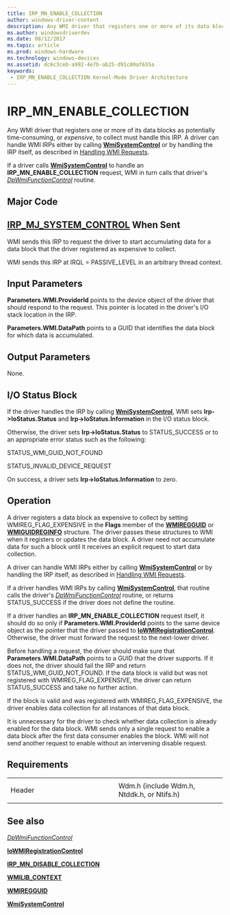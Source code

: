 ```yaml
---
title: IRP_MN_ENABLE_COLLECTION
author: windows-driver-content
description: Any WMI driver that registers one or more of its data blocks as potentially time-consuming, or expensive, to collect must handle this IRP.
ms.author: windowsdriverdev
ms.date: 08/12/2017
ms.topic: article
ms.prod: windows-hardware
ms.technology: windows-devices
ms.assetid: dc6c3ceb-a992-4e7b-ab25-d91c00af655a
keywords:
 - IRP_MN_ENABLE_COLLECTION Kernel-Mode Driver Architecture
---
```


# IRP\_MN\_ENABLE\_COLLECTION


Any WMI driver that registers one or more of its data blocks as potentially time-consuming, or *expensive*, to collect must handle this IRP. A driver can handle WMI IRPs either by calling [**WmiSystemControl**](https://msdn.microsoft.com/library/windows/hardware/ff565834) or by handling the IRP itself, as described in [Handling WMI Requests](https://msdn.microsoft.com/library/windows/hardware/ff546968).

If a driver calls [**WmiSystemControl**](https://msdn.microsoft.com/library/windows/hardware/ff565834) to handle an **IRP\_MN\_ENABLE\_COLLECTION** request, WMI in turn calls that driver's [*DpWmiFunctionControl*](https://msdn.microsoft.com/library/windows/hardware/ff544094) routine.

Major Code
----------

[**IRP\_MJ\_SYSTEM\_CONTROL**](irp-mj-system-control.md)
When Sent
---------

WMI sends this IRP to request the driver to start accumulating data for a data block that the driver registered as expensive to collect.

WMI sends this IRP at IRQL = PASSIVE\_LEVEL in an arbitrary thread context.

## Input Parameters


**Parameters.WMI.ProviderId** points to the device object of the driver that should respond to the request. This pointer is located in the driver's I/O stack location in the IRP.

**Parameters.WMI.DataPath** points to a GUID that identifies the data block for which data is accumulated.

## Output Parameters


None.

## I/O Status Block


If the driver handles the IRP by calling [**WmiSystemControl**](https://msdn.microsoft.com/library/windows/hardware/ff565834), WMI sets **Irp-&gt;IoStatus.Status** and **Irp-&gt;IoStatus.Information** in the I/O status block.

Otherwise, the driver sets **Irp-&gt;IoStatus.Status** to STATUS\_SUCCESS or to an appropriate error status such as the following:

STATUS\_WMI\_GUID\_NOT\_FOUND

STATUS\_INVALID\_DEVICE\_REQUEST

On success, a driver sets **Irp-&gt;IoStatus.Information** to zero.

Operation
---------

A driver registers a data block as expensive to collect by setting WMIREG\_FLAG\_EXPENSIVE in the **Flags** member of the [**WMIREGGUID**](https://msdn.microsoft.com/library/windows/hardware/ff565827) or [**WMIGUIDREGINFO**](https://msdn.microsoft.com/library/windows/hardware/ff565811) structure. The driver passes these structures to WMI when it registers or updates the data block. A driver need not accumulate data for such a block until it receives an explicit request to start data collection.

A driver can handle WMI IRPs either by calling [**WmiSystemControl**](https://msdn.microsoft.com/library/windows/hardware/ff565834) or by handling the IRP itself, as described in [Handling WMI Requests](https://msdn.microsoft.com/library/windows/hardware/ff546968).

If a driver handles WMI IRPs by calling [**WmiSystemControl**](https://msdn.microsoft.com/library/windows/hardware/ff565834), that routine calls the driver's [*DpWmiFunctionControl*](https://msdn.microsoft.com/library/windows/hardware/ff544094) routine, or returns STATUS\_SUCCESS if the driver does not define the routine.

If a driver handles an **IRP\_MN\_ENABLE\_COLLECTION** request itself, it should do so only if **Parameters.WMI.ProviderId** points to the same device object as the pointer that the driver passed to [**IoWMIRegistrationControl**](https://msdn.microsoft.com/library/windows/hardware/ff550480). Otherwise, the driver must forward the request to the next-lower driver.

Before handling a request, the driver should make sure that **Parameters.WMI.DataPath** points to a GUID that the driver supports. If it does not, the driver should fail the IRP and return STATUS\_WMI\_GUID\_NOT\_FOUND. If the data block is valid but was not registered with WMIREG\_FLAG\_EXPENSIVE, the driver can return STATUS\_SUCCESS and take no further action.

If the block is valid and was registered with WMIREG\_FLAG\_EXPENSIVE, the driver enables data collection for all instances of that data block.

It is unnecessary for the driver to check whether data collection is already enabled for the data block. WMI sends only a single request to enable a data block after the first data consumer enables the block. WMI will not send another request to enable without an intervening disable request.

Requirements
------------

<table>
<colgroup>
<col width="50%" />
<col width="50%" />
</colgroup>
<tbody>
<tr class="odd">
<td><p>Header</p></td>
<td>Wdm.h (include Wdm.h, Ntddk.h, or Ntifs.h)</td>
</tr>
</tbody>
</table>

## See also


[*DpWmiFunctionControl*](https://msdn.microsoft.com/library/windows/hardware/ff544094)

[**IoWMIRegistrationControl**](https://msdn.microsoft.com/library/windows/hardware/ff550480)

[**IRP\_MN\_DISABLE\_COLLECTION**](irp-mn-disable-collection.md)

[**WMILIB\_CONTEXT**](https://msdn.microsoft.com/library/windows/hardware/ff565813)

[**WMIREGGUID**](https://msdn.microsoft.com/library/windows/hardware/ff565827)

[**WmiSystemControl**](https://msdn.microsoft.com/library/windows/hardware/ff565834)

 

 




